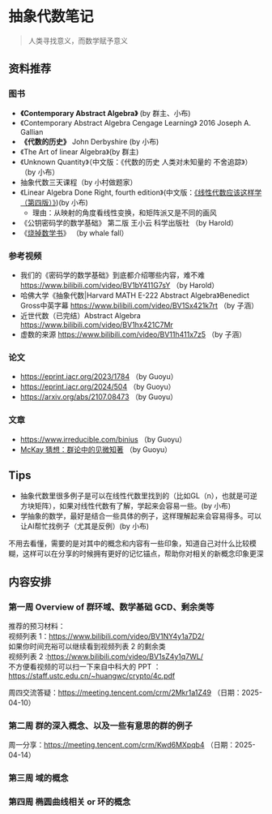 # 抽象代数笔记

> 人类寻找意义，而数学赋予意义

## 资料推荐

### 图书
- **《Contemporary Abstract Algebra》** (by 群主、小布)
- 《Contemporary Abstract Algebra Cengage Learning》 2016 Joseph A. Gallian
- **《代数的历史》** John Derbyshire (by 小布)
- 《The Art of linear Algebra》(by 群主)
- 《Unknown Quantity》（中文版：《代数的历史 人类对未知量的 不舍追踪》）（by 小布）
-  抽象代数三天课程（by 小村做题家）
- 《Linear Algebra Done Right, fourth edition》(中文版：[《线性代数应该这样学（第四版）》](https://linear.he-yang.top/))(by 小布)
	- 理由：从映射的角度看线性变换，和矩阵派又是不同的画风
- 《公钥密码学的数学基础》 第二版 王小云 科学出版社 （by Harold）
- 《[烧掉数学书](https://book.douban.com/subject/35247540/)》 （by whale fall）

### 参考视频
- 我们的《密码学的数学基础》到底都介绍哪些内容，难不难 https://www.bilibili.com/video/BV1bY411G7sY  （by Harold）
- 哈佛大学《抽象代数|Harvard MATH E-222 Abstract Algebra》Benedict Gross中英字幕 https://www.bilibili.com/video/BV1Sx421k7rt （by 子涵）
- 近世代数（已完结）Abstract Algebra https://www.bilibili.com/video/BV1hx421C7Mr
- 虚数的来源 https://www.bilibili.com/video/BV11h411x7z5 （by 子涵）

### 论文
- https://eprint.iacr.org/2023/1784 （by Guoyu）
- https://eprint.iacr.org/2024/504 （by Guoyu）
- https://arxiv.org/abs/2107.08473 （by Guoyu）

### 文章
- https://www.irreducible.com/binius （by Guoyu）
- [McKay 猜想：群论中的见微知著](https://mp.weixin.qq.com/s/-8fI13LJ7oCJ6NtwGgGUjQ) （by Guoyu）

## Tips
- 抽象代数里很多例子是可以在线性代数里找到的（比如GL（n），也就是可逆方块矩阵），如果对线性代数有了解，学起来会容易一些。(by 小布)
- 学抽象的数学，最好是结合一些具体的例子，这样理解起来会容易得多。可以让AI帮忙找例子（尤其是反例）(by 小布)


  
不用去看懂，需要的是对其中的概念和内容有一些印象，知道自己对什么比较模糊，这样可以在分享的时候拥有更好的记忆锚点，帮助你对相关的新概念印象更深
## 内容安排

### 第一周 Overview of 群环域、数学基础 GCD、剩余类等  
推荐的预习材料：  
视频列表 1：https://www.bilibili.com/video/BV1NY4y1a7D2/  
如果你时间充裕可以继续看到视频列表 2 的剩余类  
视频列表 2 :https://www.bilibili.com/video/BV1sZ4y1q7WL/  
不方便看视频的可以扫一下来自中科大的 PPT ：https://staff.ustc.edu.cn/~huangwc/crypto/4c.pdf 

周四交流答疑：https://meeting.tencent.com/crm/2Mkr1a1Z49 （日期：2025-04-10）

### 第二周 群的深入概念、以及一些有意思的群的例子  

周一分享：https://meeting.tencent.com/crm/Kwd6MXpqb4 （日期：2025-04-14）

### 第三周 域的概念
### 第四周 椭圆曲线相关 or 环的概念


